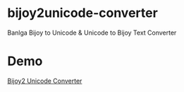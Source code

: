# bijoy2unicode-converter
Banlga Bijoy to Unicode &amp; Unicode to Bijoy Text Converter
# Demo
<a href="https://app.trickbuzz.net/library/converter/">Bijoy2 Unicode Converter</a>
